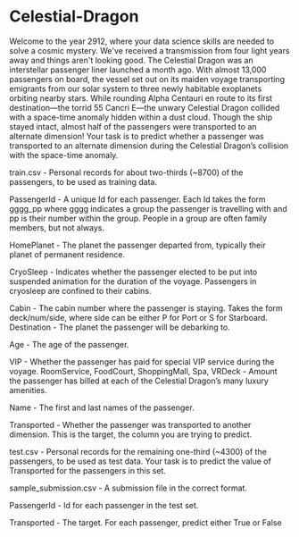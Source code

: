 # Celestial-Dragon

Welcome to the year 2912, where your data science skills are needed to solve a cosmic mystery. We've received a transmission from four light years away and things aren't looking good. The Celestial Dragon was an interstellar passenger liner launched a month ago. With almost 13,000 passengers on board, the vessel set out on its maiden voyage transporting emigrants from our solar system to three newly habitable exoplanets orbiting nearby stars. While rounding Alpha Centauri en route to its first destination—the torrid 55 Cancri E—the unwary Celestial Dragon collided with a space-time anomaly hidden within a dust cloud. Though the ship stayed intact, almost half of the passengers were transported to an alternate dimension! Your task is to predict whether a passenger was transported to an alternate dimension during the Celestial Dragon’s collision with the space-time anomaly.

train.csv - Personal records for about two-thirds (~8700) of the passengers, to be used as training data.

PassengerId - A unique Id for each passenger. Each Id takes the form gggg_pp where gggg indicates a group the passenger is travelling with and pp is their number within the group. People in a group are often family members, but not always.

HomePlanet - The planet the passenger departed from, typically their planet of permanent residence.

CryoSleep - Indicates whether the passenger elected to be put into suspended animation for the duration of the voyage. Passengers in cryosleep are confined to their cabins.

Cabin - The cabin number where the passenger is staying. Takes the form deck/num/side, where side can be either P for Port or S for Starboard. Destination - The planet the passenger will be debarking to.

Age - The age of the passenger.

VIP - Whether the passenger has paid for special VIP service during the voyage. RoomService, FoodCourt, ShoppingMall, Spa, VRDeck - Amount the passenger has billed at each of the Celestial Dragon’s many luxury amenities.

Name - The first and last names of the passenger.

Transported - Whether the passenger was transported to another dimension. This is the target, the column you are trying to predict.

test.csv - Personal records for the remaining one-third (~4300) of the passengers, to be used as test data. Your task is to predict the value of Transported for the passengers in this set.

sample_submission.csv - A submission file in the correct format.

PassengerId - Id for each passenger in the test set.

Transported - The target. For each passenger, predict either True or False
